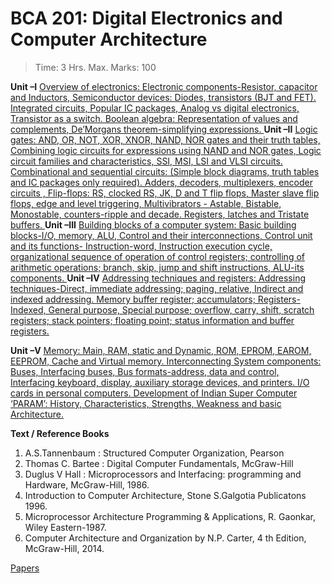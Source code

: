 # BCA 201: Digital Electronics and Computer Architecture
>Time: 3 Hrs. Max. Marks: 100

**Unit –I**
[Overview of electronics: Electronic components-Resistor, capacitor and Inductors, Semiconductor devices: Diodes, transistors (BJT and FET). Integrated circuits, Popular IC packages, Analog vs digital electronics, Transistor as a switch. Boolean algebra: Representation of values and complements, De’Morgans theorem-simplifying expressions.
](UnitI.md)
**Unit –II**
[Logic gates: AND, OR, NOT, XOR, XNOR, NAND, NOR gates and their truth tables, Combining logic circuits for expressions using NAND and NOR gates, Logic circuit families and characteristics, SSI, MSI, LSI and VLSI circuits. Combinational and sequential circuits: (Simple block diagrams, truth tables and IC packages only required). Adders, decoders, multiplexers, encoder circuits , Flip-flops: RS, clocked RS, JK, D and T flip flops, Master slave flip flops, edge and level triggering, Multivibrators - Astable, Bistable, Monostable, counters-ripple and decade. Registers, latches and Tristate buffers.
](UnitII.md)
**Unit –III**
[Building blocks of a computer system: Basic building blocks-I/O, memory, ALU, Control and their interconnections, Control unit and its functions- Instruction-word, Instruction execution cycle, organizational sequence of operation of control registers; controlling of arithmetic operations; branch, skip, jump and shift instructions, ALU-its components.
](UnitIII.md)
**Unit –IV**
[Addressing techniques and registers: Addressing techniques-Direct, immediate addressing; paging, relative, Indirect and indexed addressing. Memory buffer register; accumulators; Registers-Indexed, General purpose, Special purpose; overflow, carry, shift, scratch registers; stack pointers; floating point; status information and buffer registers.
](UnitIV.md)

**Unit –V**
[Memory: Main, RAM, static and Dynamic, ROM, EPROM, EAROM, EEPROM, Cache and Virtual memory. Interconnecting System components: Buses, Interfacing buses, Bus formats-address, data and control, Interfacing keyboard, display, auxiliary storage devices, and printers. I/O cards in personal computers. Development of Indian Super Computer ‘PARAM’: History, Characteristics, Strengths, Weakness and basic Architecture.
](UnitV.md)

**Text / Reference Books**

1. A.S.Tannenbaum : Structured Computer Organization, Pearson
2. Thomas C. Bartee : Digital Computer Fundamentals, McGraw-Hill
3. Duglus V Hall : Microprocessors and Interfacing: programming and Hardware, McGraw-Hill, 1986.
4. Introduction to Computer Architecture, Stone S.Galgotia Publicatons 1996.
5. Microprocessor Architecture Programming & Applications, R. Gaonkar, Wiley Eastern-1987.
6. Computer Architecture and Organization by N.P. Carter, 4 th Edition, McGraw-Hill, 2014.



[Papers](Paper.md)